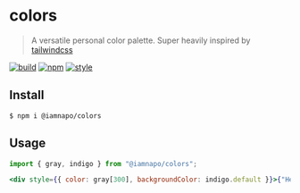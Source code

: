 # colors

> A versatile personal color palette. Super heavily inspired by [tailwindcss](https://tailwindcss.com)

[![build](https://img.shields.io/github/workflow/status/iamnapo/colors/ci?style=for-the-badge&logo=github&label=)](https://github.com/iamnapo/colors/actions) [![npm](https://img.shields.io/npm/v/@iamnapo/colors.svg?style=for-the-badge&logo=npm&label=)](https://www.npmjs.com/package/@iamnapo/colors) [![style](https://img.shields.io/badge/style-iamnapo-cyan.svg?style=for-the-badge)](https://iamnapo.me)

## Install

```console
$ npm i @iamnapo/colors
```

## Usage

```jsx
import { gray, indigo } from "@iamnapo/colors";

<div style={{ color: gray[300], backgroundColor: indigo.default }}>{"Hello World!"}</div>;
```
